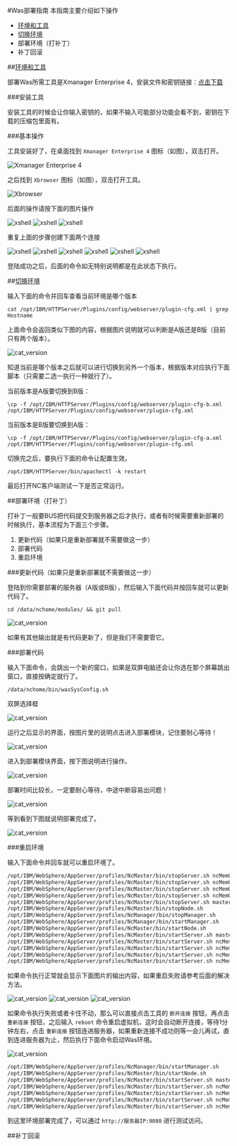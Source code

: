 #Was部署指南
本指南主要介绍如下操作

 - [环境和工具](#abc)
 - [切换环境](#bbc)
 - 部署环境（打补丁）
 - 补丁回滚

##[环境和工具](id:abc)

部署Was所需工具是Xmanager Enterprise 4，安装文件和密钥链接：<a href="xmanager.zip?raw=true">点击下载</a>

###安装工具

安装工具的时候会让你输入密钥的，如果不输入可能部分功能会看不到，密钥在下载的压缩包里面有。

###基本操作

工具安装好了，在桌面找到 `Xmanager Enterprise 4` 图标（如图），双击打开。

![Xmanager Enterprise 4](desktop.png)

之后找到 `Xbrowser` 图标（如图），双击打开工具。

![Xbrowser](tool.png)

后面的操作请按下面的图片操作

![xshell](new_xshell.png)
![xshell](new_xshell2.png)
![xshell](new_xshell3.png)

重复上面的步骤创建下面两个连接

![xshell](new_xshell4.png)
![xshell](new_xshell5.png)
![xshell](open_xshell.png)
![xshell](login_xshell_username.png)
![xshell](login_xshell_password.png)
![xshell](login_success.jpg)

登陆成功之后，后面的命令如无特别说明都是在此状态下执行。

##[切换环境](id:bbc)

输入下面的命令并回车查看当前环境是哪个版本

`cat /opt/IBM/HTTPServer/Plugins/config/webserver/plugin-cfg.xml | grep Hostname`

上面命令会返回类似下图的内容，根据图片说明就可以判断是A版还是B版（目前只有两个版本）。

![cat_version](cat_version.png)

知道当前是哪个版本之后就可以进行切换到另外一个版本，根据版本对应执行下面脚本（只需要二选一执行一种就行了）。

当前版本是A版要切换到B版：

`\cp -f /opt/IBM/HTTPServer/Plugins/config/webserver/plugin-cfg-b.xml /opt/IBM/HTTPServer/Plugins/config/webserver/plugin-cfg.xml`

当前版本是B版要切换到A版：

`\cp -f /opt/IBM/HTTPServer/Plugins/config/webserver/plugin-cfg-a.xml /opt/IBM/HTTPServer/Plugins/config/webserver/plugin-cfg.xml`

切换完之后，要执行下面的命令让配置生效。

`/opt/IBM/HTTPServer/bin/apachectl -k restart`

最后打开NC客户端测试一下是否正常运行。

##部署环境（打补丁）

打补丁一般要BUS把代码提交到服务器之后才执行，或者有时候需要重新部署的时候执行，基本流程为下面三个步骤。

 1. 更新代码（如果只是重新部署就不需要做这一步）
 2. 部署代码
 3. 重启环境

###更新代码（如果只是重新部署就不需要做这一步）

登陆到你需要部署的服务器（A版或B版），然后输入下面代码并按回车就可以更新代码了。

`cd /data/nchome/modules/ && git pull`

![cat_version](update_code.jpg)

如果有其他输出就是有代码更新了，但是我们不需要管它。

###部署代码

输入下面命令，会跳出一个新的窗口，如果是双屏电脑还会让你选在那个屏幕跳出窗口，直接按确定就行了。

`/data/nchome/bin/wasSysConfig.sh`

双屏选择框

![cat_version](two_screen.png)

运行之后显示的界面，按图片里的说明点击进入部署模块，记住要耐心等待！

![cat_version](enter_deploy.png)

进入到部署模块界面，按下图说明进行操作。

![cat_version](deploy.png)

部署时间比较长，一定要耐心等待，中途中断容易出问题！

![cat_version](deploying.png)

等到看到下图就说明部署完成了。

![cat_version](deploy_finsh.png)

###重启环境

输入下面命令并回车就可以重启环境了。

```sh
/opt/IBM/WebSphere/AppServer/profiles/NcMaster/bin/stopServer.sh ncMem04
/opt/IBM/WebSphere/AppServer/profiles/NcMaster/bin/stopServer.sh ncMem03
/opt/IBM/WebSphere/AppServer/profiles/NcMaster/bin/stopServer.sh ncMem02
/opt/IBM/WebSphere/AppServer/profiles/NcMaster/bin/stopServer.sh ncMem01
/opt/IBM/WebSphere/AppServer/profiles/NcMaster/bin/stopServer.sh master
/opt/IBM/WebSphere/AppServer/profiles/NcMaster/bin/stopNode.sh
/opt/IBM/WebSphere/AppServer/profiles/NcManager/bin/stopManager.sh
/opt/IBM/WebSphere/AppServer/profiles/NcManager/bin/startManager.sh
/opt/IBM/WebSphere/AppServer/profiles/NcMaster/bin/startNode.sh
/opt/IBM/WebSphere/AppServer/profiles/NcMaster/bin/startServer.sh master
/opt/IBM/WebSphere/AppServer/profiles/NcMaster/bin/startServer.sh ncMem01
/opt/IBM/WebSphere/AppServer/profiles/NcMaster/bin/startServer.sh ncMem02
/opt/IBM/WebSphere/AppServer/profiles/NcMaster/bin/startServer.sh ncMem03
/opt/IBM/WebSphere/AppServer/profiles/NcMaster/bin/startServer.sh ncMem04
```

如果命令执行正常就会显示下面图片的输出内容，如果重启失败请参考后面的解决方法。

![cat_version](reboo_was1.png)
![cat_version](reboo_was2.png)
![cat_version](reboo_was3.png)

如果命令执行失败或者卡住不动，那么可以直接点击工具的 `断开连接`  按钮，再点击 `重新连接` 按钮，之后输入 `reboot` 命令重启虚拟机，这时会自动断开连接，等待1分钟左右，点击 `重新连接` 按钮连进服务器，如果重新连接不成功则等一会儿再试，直到连进服务器为止，然后执行下面命令启动Was环境。

![cat_version](reboot.png)

```sh
/opt/IBM/WebSphere/AppServer/profiles/NcManager/bin/startManager.sh
/opt/IBM/WebSphere/AppServer/profiles/NcMaster/bin/startNode.sh
/opt/IBM/WebSphere/AppServer/profiles/NcMaster/bin/startServer.sh master
/opt/IBM/WebSphere/AppServer/profiles/NcMaster/bin/startServer.sh ncMem01
/opt/IBM/WebSphere/AppServer/profiles/NcMaster/bin/startServer.sh ncMem02
/opt/IBM/WebSphere/AppServer/profiles/NcMaster/bin/startServer.sh ncMem03
/opt/IBM/WebSphere/AppServer/profiles/NcMaster/bin/startServer.sh ncMem04
```

到这里环境部署完成了，可以通过 `http://服务器IP:9080` 进行测试访问。

##补丁回滚


